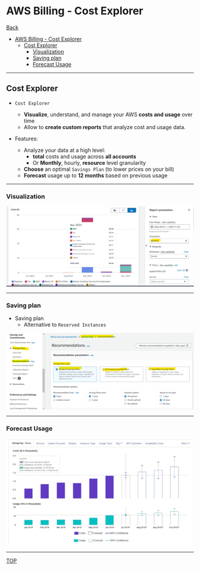 # AWS Billing - Cost Explorer

[Back](../../index.md)

- [AWS Billing - Cost Explorer](#aws-billing---cost-explorer)
  - [Cost Explorer](#cost-explorer)
    - [Visualization](#visualization)
    - [Saving plan](#saving-plan)
    - [Forecast Usage](#forecast-usage)

---

## Cost Explorer

- `Cost Explorer`

  - **Visualize**, understand, and manage your AWS **costs and usage** over time
  - Allow to **create custom reports** that analyze cost and usage data.

- Features:
  - Analyze your data at a high level:
    - **total** costs and usage across **all accounts**
    - Or **Monthly**, hourly, **resource** level granularity
  - **Choose** an optimal `Savings Plan` (to lower prices on your bill)
  - **Forecast** usage up to **12 months** based on previous usage

---

### Visualization

![cost_explorer_monthly](./pic/cost_explorer_monthly.png)

---

### Saving plan

- Saving plan
  - Alternative to `Reserved Instances`

![cost_explorer_saving_plan](./pic/cost_explorer_saving_plan.png)

---

### Forecast Usage

![cost_explorer_forecast_usage](./pic/cost_explorer_forecast_usage.png)

---

[TOP](#aws-billing---cost-explorer)
